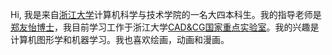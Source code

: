 Hi, 我是来自[浙江大学](http://www.zju.edu.cn/)计算机科学与技术学院的一名大四本科生。我的指导老师是[郑友怡博士](http://www.youyizheng.net/index.html)，我目前学习工作于浙江大学[CAD&CG国家重点实验室](http://www.cad.zju.edu.cn/)。我的兴趣是计算机图形学和机器学习。我也喜欢绘画，动画和漫画。